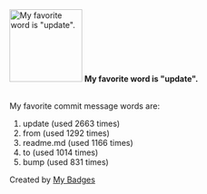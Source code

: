 <img src="https://my-badges.github.io/my-badges/favorite-word.png" alt="My favorite word is &quot;update&quot;." title="My favorite word is &quot;update&quot;." width="128">
<strong>My favorite word is &quot;update&quot;.</strong>
<br><br>

My favorite commit message words are:

1. update (used 2663 times)
2. from (used 1292 times)
3. readme.md (used 1166 times)
4. to (used 1014 times)
5. bump (used 831 times)


Created by <a href="https://github.com/my-badges/my-badges">My Badges</a>